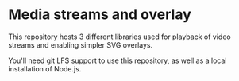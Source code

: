 # Media streams and overlay

This repository hosts 3 different libraries used for playback
of video streams and enabling simpler SVG overlays.

You'll need git LFS support to use this repository, as well
as a local installation of Node.js.
